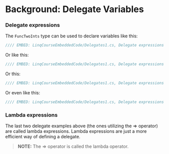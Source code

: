 # Background: Delegate Variables

### Delegate expressions
The `FuncTwoInts` type can be used to declare variables like this:

```csharp
//// EMBED: LinqCourseEmbeddedCode/Delegates1.cs, Delegate expressions 1
```

Or like this:

```csharp
//// EMBED: LinqCourseEmbeddedCode/Delegates1.cs, Delegate expressions 2
```

Or this:

```csharp
//// EMBED: LinqCourseEmbeddedCode/Delegates1.cs, Delegate expressions 3
```

Or even like this:

```csharp
//// EMBED: LinqCourseEmbeddedCode/Delegates1.cs, Delegate expressions 4
```

### Lambda expressions
The last two delegate examples above (the ones utilizing the => operator) are called lambda expressions. Lambda expressions are just a more efficient way of defining a delegate.

> **NOTE:** The => operator is called the lambda operator.
